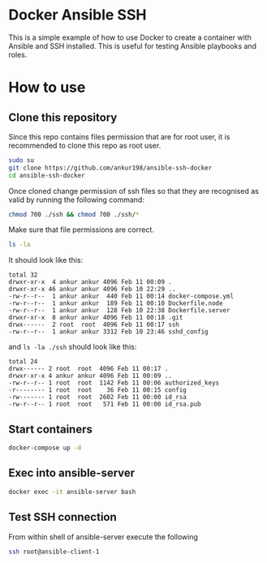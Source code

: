 # Docker Ansible SSH

This is a simple example of how to use Docker to create a container with Ansible and SSH installed. This is useful for testing Ansible playbooks and roles.

# How to use

## Clone this repository

Since this repo contains files permission that are for root user, it is recommended to clone this repo as root user.

```bash
sudo su
git clone https://github.com/ankur198/ansible-ssh-docker
cd ansible-ssh-docker
```
Once cloned change permission of ssh files so that they are recognised as valid by running the following command: 
```bash
chmod 700 ./ssh && chmod 700 ./ssh/*
```

Make sure that file permissions are correct.
```bash
ls -la
```

It should look like this:

    total 32
    drwxr-xr-x  4 ankur ankur 4096 Feb 11 00:09 .
    drwxr-xr-x 46 ankur ankur 4096 Feb 10 22:29 ..
    -rw-r--r--  1 ankur ankur  440 Feb 11 00:14 docker-compose.yml
    -rw-r--r--  1 ankur ankur  189 Feb 11 00:10 Dockerfile.node
    -rw-r--r--  1 ankur ankur  128 Feb 10 22:38 Dockerfile.server
    drwxr-xr-x  8 ankur ankur 4096 Feb 11 00:18 .git
    drwx------  2 root  root  4096 Feb 11 00:17 ssh
    -rw-r--r--  1 ankur ankur 3312 Feb 10 23:46 sshd_config

and `ls -la ./ssh` should look like this:

    total 24
    drwx------ 2 root  root  4096 Feb 11 00:17 .
    drwxr-xr-x 4 ankur ankur 4096 Feb 11 00:09 ..
    -rw-r--r-- 1 root  root  1142 Feb 11 00:06 authorized_keys
    -r-------- 1 root  root    36 Feb 11 00:15 config
    -rw------- 1 root  root  2602 Feb 11 00:00 id_rsa
    -rw-r--r-- 1 root  root   571 Feb 11 00:00 id_rsa.pub

## Start containers

```bash
docker-compose up -d
```

## Exec into ansible-server

```bash
docker exec -it ansible-server bash
```

## Test SSH connection

From within shell of ansible-server execute the following

```bash
ssh root@ansible-client-1
```
